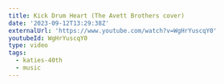 ```yaml
---
title: Kick Drum Heart (The Avett Brothers cover)
date: '2023-09-12T13:29:38Z'
externalUrl: 'https://www.youtube.com/watch?v=WgHrYuscqY0'
youtubeId: WgHrYuscqY0
type: video
tags:
  - katies-40th
  - music
---
```


